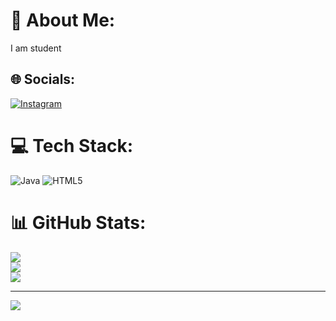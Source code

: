 # 💫 About Me:
I am student


## 🌐 Socials:
[![Instagram](https://img.shields.io/badge/Instagram-%23E4405F.svg?logo=Instagram&logoColor=white)](https://instagram.com/eshwar3489) 

# 💻 Tech Stack:
![Java](https://img.shields.io/badge/java-%23ED8B00.svg?style=for-the-badge&logo=openjdk&logoColor=white) ![HTML5](https://img.shields.io/badge/html5-%23E34F26.svg?style=for-the-badge&logo=html5&logoColor=white)
# 📊 GitHub Stats:
![](https://github-readme-stats.vercel.app/api?username=ImmortalEshwar&theme=dark&hide_border=false&include_all_commits=false&count_private=false)<br/>
![](https://github-readme-streak-stats.herokuapp.com/?user=ImmortalEshwar&theme=dark&hide_border=false)<br/>
![](https://github-readme-stats.vercel.app/api/top-langs/?username=ImmortalEshwar&theme=dark&hide_border=false&include_all_commits=false&count_private=false&layout=compact)

---
[![](https://visitcount.itsvg.in/api?id=ImmortalEshwar&icon=0&color=0)](https://visitcount.itsvg.in)

<!-- Proudly created with GPRM ( https://gprm.itsvg.in ) -->
